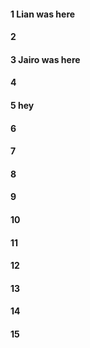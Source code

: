 #### 1 Lian was here
#### 2
#### 3 Jairo was here
#### 4
#### 5 hey 
#### 6
#### 7
#### 8
#### 9
#### 10
#### 11
#### 12
#### 13
#### 14
#### 15
